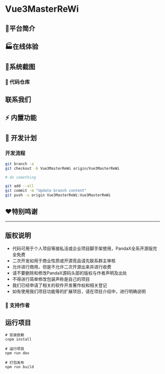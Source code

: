 # Vue3MasterReWi

## 🌈平台简介

## 🏭在线体验

## 🚧系统截图

### 💒 代码仓库

## 联系我们

## ⚡ 内置功能

## 🍉 开发计划

### 开发流程

```bash
git branch -a
git checkout -b Vue3MasterReWi origin/Vue3MasterReWi

# do something

git add --all
git commit -m "Update branch content"
git push -u origin Vue3MasterReWi:Vue3MasterReWi
```

## ❤特别鸣谢

---
版权说明
---

* 代码可用于个人项目等接私活或企业项目脚手架使用，PandaX全系开源版完全免费
* 二次开发如用于商业性质或开源竞品请先联系群主审核
* 允许进行商用，但是不允许二次开源出来并进行收费
* 请不要删除和修改PandaX源码头部的版权与作者声明及出处
* 不得进行简单修改包装声称是自己的项目
* 我们已经申请了相关的软件开发著作权和相关登记
* 如有使用我们项目功能等的扩展项目，请在项目介绍中，进行明确说明

### 💌 支持作者

## 运行项目

```shell
# 安装依赖
cnpm install

# 运行项目
npm run dev

# 打包发布
npm run build
```
